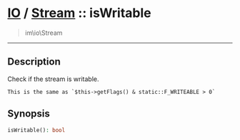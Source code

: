 # [IO](IO.md) / [Stream](IO-Stream.md) :: isWritable
 > im\io\Stream
____

## Description
Check if the stream is writable.

    This is the same as `$this->getFlags() & static::F_WRITEABLE > 0`  

## Synopsis
```php
isWritable(): bool
```
